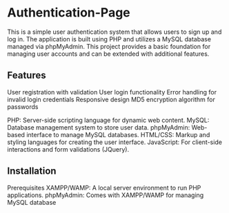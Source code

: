 # Authentication-Page

This is a simple user authentication system that allows users to sign up and log in. The application is built using PHP and utilizes a MySQL database managed via phpMyAdmin. This project provides a basic foundation for managing user accounts and can be extended with additional features.

## Features
User registration with validation
User login functionality
Error handling for invalid login credentials
Responsive design
MD5 encryption algorithm for passwords

PHP: Server-side scripting language for dynamic web content.
MySQL: Database management system to store user data.
phpMyAdmin: Web-based interface to manage MySQL databases.
HTML/CSS: Markup and styling languages for creating the user interface.
JavaScript: For client-side interactions and form validations (JQuery).

## Installation
Prerequisites
XAMPP/WAMP: A local server environment to run PHP applications.
phpMyAdmin: Comes with XAMPP/WAMP for managing MySQL database

